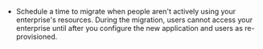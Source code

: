 * Schedule a time to migrate when people aren't actively using your enterprise's resources. During the migration, users cannot access your enterprise until after you configure the new application and users as re-provisioned.
